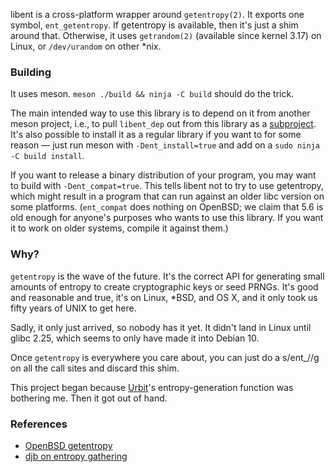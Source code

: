 libent is a cross-platform wrapper around `getentropy(2)`. It exports
one symbol, `ent_getentropy`. If getentropy is available, then it's just
a shim around that. Otherwise, it uses `getrandom(2)` (available since
kernel 3.17) on Linux, or `/dev/urandom` on other \*nix.

### Building

It uses meson. `meson ./build && ninja -C build` should do the trick.

The main intended way to use this library is to depend on it from
another meson project, i.e., to pull `libent_dep` out from this library
as a [subproject](https://mesonbuild.com/Subprojects.html). It's also
possible to install it as a regular library if you want to for some
reason — just run meson with `-Dent_install=true` and add on a `sudo
ninja -C build install`.

If you want to release a binary distribution of your program, you may
want to build with `-Dent_compat=true`. This tells libent not to try to
use getentropy, which might result in a program that can run against
an older libc version on some platforms. (`ent_compat` does nothing on
OpenBSD; we claim that 5.6 is old enough for anyone's purposes who wants
to use this library. If you want it to work on older systems, compile it
against them.)

### Why?

`getentropy` is the wave of the future. It's the correct API for
generating small amounts of entropy to create cryptographic keys or seed
PRNGs. It's good and reasonable and true, it's on Linux, \*BSD, and OS
X, and it only took us fifty years of UNIX to get here.

Sadly, it only just arrived, so nobody has it yet. It didn't land in
Linux until glibc 2.25, which seems to only have made it into Debian 10.

Once `getentropy` is everywhere you care about, you can just do a
s/ent\_//g on all the call sites and discard this shim.

This project began because [Urbit](https://github.com/urbit/urbit)'s
entropy-generation function was bothering me. Then it got out of hand.

### References

* [OpenBSD getentropy](https://man.openbsd.org/cgi-bin/man.cgi/OpenBSD-current/man2/getentropy.2)
* [djb on entropy gathering](https://blog.cr.yp.to/20140205-entropy.html)
